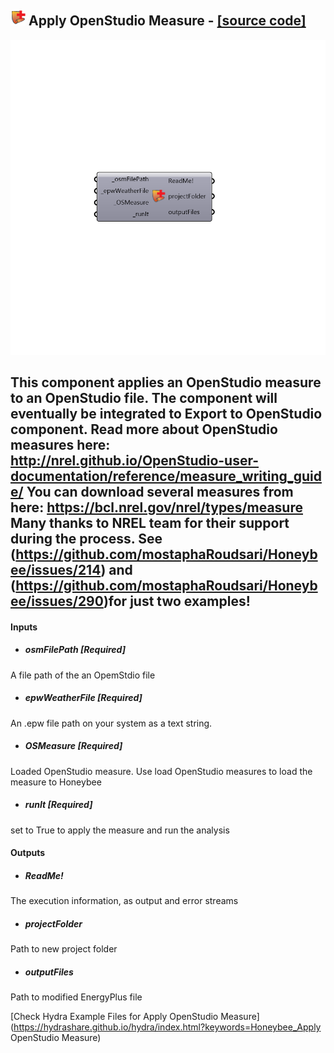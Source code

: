 ## ![](../../images/icons/Apply_OpenStudio_Measure.png) Apply OpenStudio Measure - [[source code]](https://github.com/mostaphaRoudsari/honeybee/tree/master/src/Honeybee_Apply%20OpenStudio%20Measure.py)

![](../../images/components/Apply_OpenStudio_Measure.png)

This component applies an OpenStudio measure to an OpenStudio file. The component will eventually be integrated to Export to OpenStudio component.
 Read more about OpenStudio measures here: http://nrel.github.io/OpenStudio-user-documentation/reference/measure_writing_guide/
 You can download several measures from here: https://bcl.nrel.gov/nrel/types/measure
 Many thanks to NREL team for their support during the process. See (https://github.com/mostaphaRoudsari/Honeybee/issues/214) and (https://github.com/mostaphaRoudsari/Honeybee/issues/290)for just two examples!
 -
 

#### Inputs
* ##### osmFilePath [Required]
A file path of the an OpemStdio file
* ##### epwWeatherFile [Required]
An .epw file path on your system as a text string.
* ##### OSMeasure [Required]
Loaded OpenStudio measure. Use load OpenStudio measures to load the measure to Honeybee
* ##### runIt [Required]
set to True to apply the measure and run the analysis

#### Outputs
* ##### ReadMe!
The execution information, as output and error streams
* ##### projectFolder
Path to new project folder
* ##### outputFiles
Path to modified EnergyPlus file


[Check Hydra Example Files for Apply OpenStudio Measure](https://hydrashare.github.io/hydra/index.html?keywords=Honeybee_Apply OpenStudio Measure)